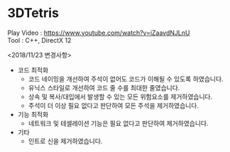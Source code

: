 # 3DTetris
Play Video : https://www.youtube.com/watch?v=iZaavdNJLnU  
Tool : C++, DirectX 12

<2018/11/23 변경사항>
- 코드 최적화
  - 코드 네이밍을 개선하여 주석이 없어도 코드가 이해될 수 있도록 하였습니다.
  - 유닉스 스타일로 개선하여 코드 줄 수를 최대한 줄였습니다.
  - 상속 및 복사/대입에서 발생할 수 있는 모든 위험요소를 제거하였습니다.
  - 주석이 더 이상 필요 없다고 판단하여 모든 주석을 제거하였습니다.
- 기능 최적화
  - 네트워크 및 테셀레이션 기능은 필요 없다고 판단하여 제거하였습니다.
- 기타
  - 인트로 신을 제거하였습니다.
